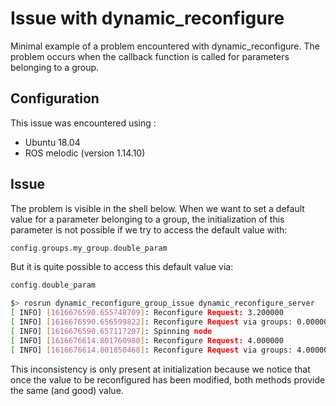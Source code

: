 # Issue with dynamic_reconfigure
Minimal example of a problem encountered with dynamic_reconfigure. The problem occurs when the callback function is called for parameters belonging to a group.

## Configuration

This issue was encountered using :
* Ubuntu 18.04
* ROS melodic (version 1.14.10)

## Issue

The problem is visible in the shell below. When we want to set a default value for a parameter belonging to a group, the initialization of this parameter is not possible if we try to access the default value with:

```cpp
config.groups.my_group.double_param
```

But it is quite possible to access this default value via:

```cpp
config.double_param
```

```bash
$> rosrun dynamic_reconfigure_group_issue dynamic_reconfigure_server
[ INFO] [1616676590.655748709]: Reconfigure Request: 3.200000
[ INFO] [1616676590.656599822]: Reconfigure Request via groups: 0.000000
[ INFO] [1616676590.657117207]: Spinning node
[ INFO] [1616676614.801760980]: Reconfigure Request: 4.000000
[ INFO] [1616676614.801850468]: Reconfigure Request via groups: 4.000000
```

This inconsistency is only present at initialization because we notice that once the value to be reconfigured has been modified, both methods provide the same (and good) value.
